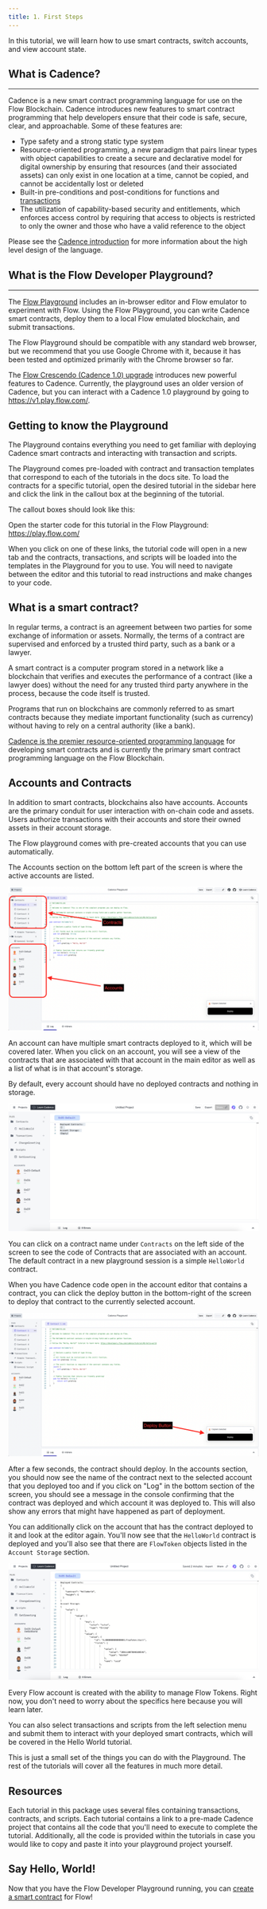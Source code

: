 ```yaml
---
title: 1. First Steps
---
```


In this tutorial, we will learn how to use smart contracts, switch accounts, and view account state.

## What is Cadence?

---

Cadence is a new smart contract programming language for use on the Flow Blockchain.
Cadence introduces new features to smart contract programming that help developers ensure that their code is safe, secure, clear, and approachable. Some of these features are:

- Type safety and a strong static type system
- Resource-oriented programming, a new paradigm that pairs linear types with object capabilities to create a secure and declarative model for digital ownership
  by ensuring that resources (and their associated assets) can only exist in one location at a time, cannot be copied, and cannot be accidentally lost or deleted
- Built-in pre-conditions and post-conditions for functions and [transactions](../language/transactions.md)
- The utilization of capability-based security and entitlements, which enforces access control by requiring that access to objects
  is restricted to only the owner and those who have a valid reference to the object

Please see the [Cadence introduction](../index.md) for more information about the high level design of the language.

## What is the Flow Developer Playground?

---

The [Flow Playground](https://play.flow.com) includes
an in-browser editor and Flow emulator to experiment with Flow.
Using the Flow Playground, you can write Cadence smart contracts,
deploy them to a local Flow emulated blockchain, and submit transactions.

The Flow Playground should be compatible with any standard web browser,
but we recommend that you use Google Chrome with it,
because it has been tested and optimized primarily with the Chrome browser so far.

The [Flow Crescendo (Cadence 1.0) upgrade](https://flow.com/upgrade/crescendo)
introduces new powerful features to Cadence. Currently, the playground uses an older version
of Cadence, but you can interact with a Cadence 1.0 playground by going to
https://v1.play.flow.com/.

## Getting to know the Playground

The Playground contains everything you need to get familiar
with deploying Cadence smart contracts and interacting with transaction and scripts.

The Playground comes pre-loaded with contract and transaction templates
that correspond to each of the tutorials in the docs site.
To load the contracts for a specific tutorial, open the desired tutorial
in the sidebar here and click the link in the callout box at the beginning of the tutorial.

The callout boxes should look like this:

<Callout type="success">
  Open the starter code for this tutorial in the Flow Playground: <br />
  <a
    href="https://play.flow.com/"
    target="_blank"
  >
    https://play.flow.com/
  </a>
</Callout>

When you click on one of these links, the tutorial code will open in a new tab
and the contracts, transactions, and scripts will be loaded 
into the templates in the Playground for you to use.
You will need to navigate between the editor and this tutorial to read instructions
and make changes to your code.

## What is a smart contract?

In regular terms, a contract is an agreement between two parties for some exchange of information or assets.
Normally, the terms of a contract are supervised and enforced by a trusted third party, such as a bank or a lawyer.

A smart contract is a computer program stored in a network like a blockchain
that verifies and executes the performance of a contract (like a lawyer does)
without the need for any trusted third party anywhere in the process, because the code itself is trusted.

Programs that run on blockchains are commonly referred to as smart contracts
because they mediate important functionality (such as currency)
without having to rely on a central authority (like a bank).

[Cadence is the premier resource-oriented programming language](../index.md)
for developing smart contracts and is currently
the primary smart contract programming language on the Flow Blockchain.

## Accounts and Contracts

In addition to smart contracts, blockchains also have accounts.
Accounts are the primary conduit for user interaction with on-chain code and assets.
Users authorize transactions with their accounts
and store their owned assets in their account storage.

The Flow playground comes with pre-created accounts that you can use automatically.

The Accounts section on the bottom left part of the screen is where the active accounts are listed.

![Playground Intro](playground-intro.png)

An account can have multiple smart contracts deployed to it, which will be covered later.
When you click on an account, you will see a view of the contracts
that are associated with that account in the main editor as well as
a list of what is in that account's storage.

By default, every account should have no deployed contracts and nothing in storage.

![Account View](playground-account-view.png)

You can click on a contract name under `Contracts` on the left side of the screen
to see the code of Contracts that are associated with an account.
The default contract in a new playground session is a simple `HelloWorld` contract.

When you have Cadence code open in the account editor that contains a contract,
you can click the deploy button in the bottom-right of the screen
to deploy that contract to the currently selected account.

![Deploy Contract](deploybox.png)

After a few seconds, the contract should deploy. In the accounts section, you should 
now see the name of the contract next to the selected account that you deployed too
and if you click on "Log" in the bottom section of the screen, you should 
see a message in the console confirming that the contract was deployed
and which account it was deployed to.
This will also show any errors that might have happened as part of deployment.

You can additionally click on the account that has the contract deployed to it
and look at the editor again. You'll now see that the `HelloWorld` contract is deployed
and you'll also see that there are `FlowToken` objects listed in the `Account Storage`
section. 

![Full Storage View](full-storage.png)

Every Flow account is created with the ability to manage Flow Tokens.
Right now, you don't need to worry about the specifics here because you will learn later.

You can also select transactions and scripts from the left selection menu
and submit them to interact with your deployed smart contracts,
which will be covered in the Hello World tutorial.

This is just a small set of the things you can do with the Playground.
The rest of the tutorials will cover all the features in much more detail.

## Resources

Each tutorial in this package uses several files containing transactions, contracts, and scripts.
Each tutorial contains a link to a pre-made Cadence project that contains
all the code that you'll need to execute to complete the tutorial.
Additionally, all the code is provided within the tutorials in case you
would like to copy and paste it into your playground project yourself.

## Say Hello, World!

Now that you have the Flow Developer Playground running,
you can [create a smart contract](./02-hello-world.md) for Flow!
